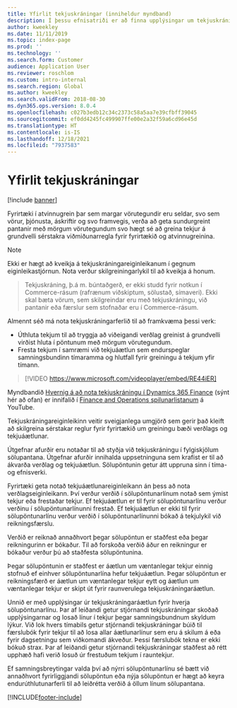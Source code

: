 ```yaml
---
title: Yfirlit tekjuskráningar (inniheldur myndband)
description: Í þessu efnisatriði er að finna upplýsingar um tekjuskráningareiginleikann. Þessi eiginleiki veitir sveigjanlega umgjörð sem gerir það kleift að skilgreina sérstakar reglur fyrir fyrirtækið um greiningu bæði verðlags og tekjuáætlunar fyrir pantanir með mörgum vörutegundum.
author: kweekley
ms.date: 11/11/2019
ms.topic: index-page
ms.prod: ''
ms.technology: ''
ms.search.form: Customer
audience: Application User
ms.reviewer: roschlom
ms.custom: intro-internal
ms.search.region: Global
ms.author: kweekley
ms.search.validFrom: 2018-08-30
ms.dyn365.ops.version: 8.0.4
ms.openlocfilehash: c027b3edb12c34c2373c58a5aa7e39cfbff39045
ms.sourcegitcommit: ef0dd4245fc499907ffe00e2a32f59a6cd96e45d
ms.translationtype: HT
ms.contentlocale: is-IS
ms.lasthandoff: 12/18/2021
ms.locfileid: "7937583"
---
```

# <a name="revenue-recognition-overview"></a>Yfirlit tekjuskráningar

[!include [banner](../includes/banner.md)]

Fyrirtæki í atvinnugrein þar sem margar vörutegundir eru seldar, svo sem vörur, þjónusta, áskriftir og svo framvegis, verða að geta sundurgreint pantanir með mörgum vörutegundum svo hægt sé að greina tekjur á grundvelli sérstakra viðmiðunarregla fyrir fyrirtækið og atvinnugreinina.

> [!NOTE]
> Ekki er hægt að kveikja á tekjuskráningareiginleikanum í gegnum eiginleikastjórnun. Nota verður skilgreiningarlykil til að kveikja á honum.

> Tekjuskráning, þ.á m. búntaðgerð, er ekki studd fyrir notkun í Commerce-rásum (rafrænum viðskiptum, sölustað, símaveri). Ekki skal bæta vörum, sem skilgreindar eru með tekjuskráningu, við pantanir eða færslur sem stofnaðar eru í Commerce-rásum.

Almennt séð má nota tekjuskráningarferlið til að framkvæma þessi verk:

* Úthluta tekjum til að tryggja að viðeigandi verðlag greinist á grundvelli virðist hluta í pöntunum með mörgum vörutegundum.
* Fresta tekjum í samræmi við tekjuáætlun sem endurspeglar samningsbundinn tímaramma og hlutfall fyrir greiningu á tekjum yfir tímann.

> [!VIDEO https://www.microsoft.com/videoplayer/embed/RE44iER]

Myndbandið [Hvernig á að nota tekjuskráningu í Dynamics 365 Finance](https://youtu.be/v3amIsiqvoo) (sýnt hér að ofan) er innifalið í [Finance and Operations spilunarlistanum](https://www.youtube.com/playlist?list=PLcakwueIHoT_SYfIaPGoOhloFoCXiUSyW) á YouTube.

Tekjuskráningareiginleikinn veitir sveigjanlega umgjörð sem gerir það kleift að skilgreina sérstakar reglur fyrir fyrirtækið um greiningu bæði verðlags og tekjuáætlunar.

Útgefnar afurðir eru notaðar til að styðja við tekjuskráningu í fylgiskjölum sölupantana. Útgefnar afurðir innihalda uppsetninguna sem krafist er til að ákvarða verðlag og tekjuáætlun. Sölupöntunin getur átt uppruna sinn í tíma- og efnisverki.

Fyrirtæki geta notað tekjuáætlunareiginleikann án þess að nota verðlagseiginleikann. Því verður verðið í sölupöntunarlínum notað sem ýmist tekjur eða frestaðar tekjur. Ef tekjuáætlun er til fyrir sölupöntunarlínu verður verðinu í sölupöntunarlínunni frestað. Ef tekjuáætlun er ekki til fyrir sölupöntunarlínu verður verðið í sölupöntunarlínunni bókað á tekjulykil við reikningsfærslu.

Verðið er reiknað annaðhvort þegar sölupöntun er staðfest eða þegar reikningurinn er bókaður. Til að forskoða verðið áður en reikningur er bókaður verður þú að staðfesta sölupöntunina.

Þegar sölupöntunin er staðfest er áætlun um væntanlegar tekjur einnig stofnuð ef einhver sölupöntunarlína hefur tekjuáætlun. Þegar sölupöntun er reikningsfærð er áætlun um væntanlegar tekjur eytt og áætlun um væntanlegar tekjur er skipt út fyrir raunverulega tekjuskráningaráætlun.

Unnið er með upplýsingar úr tekjuskráningaráætlun fyrir hverja sölupöntunarlínu. Þar af leiðandi getur stjórnandi tekjuskráningar skoðað upplýsingarnar og losað línur í tekjur þegar samningsbundnum skyldum lýkur. Við lok hvers tímabils getur stjórnandi tekjuskráningar búið til færslubók fyrir tekjur til að losa allar áætlunarlínur sem eru á skilum á eða fyrir dagsetningu sem viðkomandi ákveður. Þessi færslubók tekna er ekki bókuð strax. Þar af leiðandi getur stjórnandi tekjuskráningar staðfest að rétt upphæð hafi verið losuð úr frestuðum tekjum í rauntekjur.

Ef samningsbreytingar valda því að nýrri sölupöntunarlínu sé bætt við annaðhvort fyrirliggjandi sölupöntun eða nýja sölupöntun er hægt að keyra endurúthlutunarferli til að leiðrétta verðið á öllum línum sölupantana.


[!INCLUDE[footer-include](../../includes/footer-banner.md)]